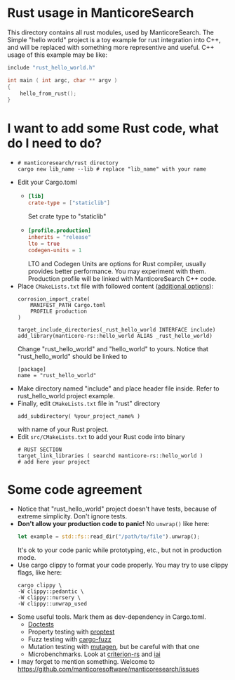 # Rust usage in ManticoreSearch

This directory contains all rust modules, used by ManticoreSearch.
The Simple "hello world" project is a toy example for rust integration into C++, and will be replaced with 
something more representive and useful. C++ usage of this example may be like:
```cpp
include "rust_hello_world.h"

int main ( int argc, char ** argv )
{
    hello_from_rust();
}
```
# I want to add some Rust code, what do I need to do?

- ```shell
  # manticoresearch/rust directory
  cargo new lib_name --lib # replace "lib_name" with your name  
  ```
- Edit your Cargo.toml 
  - ```toml
    [lib]
    crate-type = ["staticlib"]
    ```
    Set crate type to "staticlib"
  - ```toml
    [profile.production]
    inherits = "release"
    lto = true
    codegen-units = 1    
    ````
    LTO and Codegen Units are options for Rust compiler, usually provides better performance. You may experiment with 
    them.
    Production profile will be linked with ManticoreSearch C++ code.
- Place `CMakeLists.txt` file with followed content 
  ([additional options](https://corrosion-rs.github.io/corrosion/usage.html)):
  ```
  corrosion_import_crate(
      MANIFEST_PATH Cargo.toml
      PROFILE production
  )

  target_include_directories(_rust_hello_world INTERFACE include)
  add_library(manticore-rs::hello_world ALIAS _rust_hello_world)
  ```
  Change "rust_hello_world" and "hello_world" to yours. 
  Notice that "rust_hello_world" should be linked to 
  ```
  [package]
  name = "rust_hello_world" 
  ``` 
- Make directory named "include" and place header file inside. Refer to rust_hello_world project 
  example.
- Finally, edit `CMakeLists.txt` file in "rust" directory
  ```
  add_subdirectory( %your_project_name% )
  ```
  with name of your Rust project.
- Edit `src/CMakeLists.txt` to add your Rust code into binary
  ```text
  # RUST SECTION
  target_link_libraries ( searchd manticore-rs::hello_world )
  # add here your project
  ```
# Some code agreement

- Notice that "rust_hello_world" project doesn't have tests, because of extreme simplicity. Don't ignore tests.
- __Don't allow your production code to panic!__
  No ```unwrap()``` like here:
    ```rust
    let example = std::fs::read_dir("/path/to/file").unwrap();
    ```
  It's ok to your code panic while prototyping, etc., but not in production mode.
- Use cargo clippy to format your code properly.
  You may try to use clippy flags, like here:
  ```shell
  cargo clippy \
  -W clippy::pedantic \
  -W clippy::nursery \
  -W clippy::unwrap_used 
  ```
- Some useful tools. Mark them as dev-dependency in Cargo.toml.
  - [Doctests](https://doc.rust-lang.org/rustdoc/how-to-write-documentation.html)
  - Property testing with [proptest](https://github.com/proptest-rs/proptest)
  - Fuzz testing with [cargo-fuzz](https://rust-fuzz.github.io/book/cargo-fuzz.html)
  - Mutation testing with [mutagen](https://github.com/llogiq/mutagen), but be careful with that one
  - Microbenchmarks. Look at [criterion-rs](https://github.com/bheisler/criterion.rs) 
    and [iai](https://github.com/bheisler/iai)
- I may forget to mention something. Welcome to https://github.com/manticoresoftware/manticoresearch/issues 
